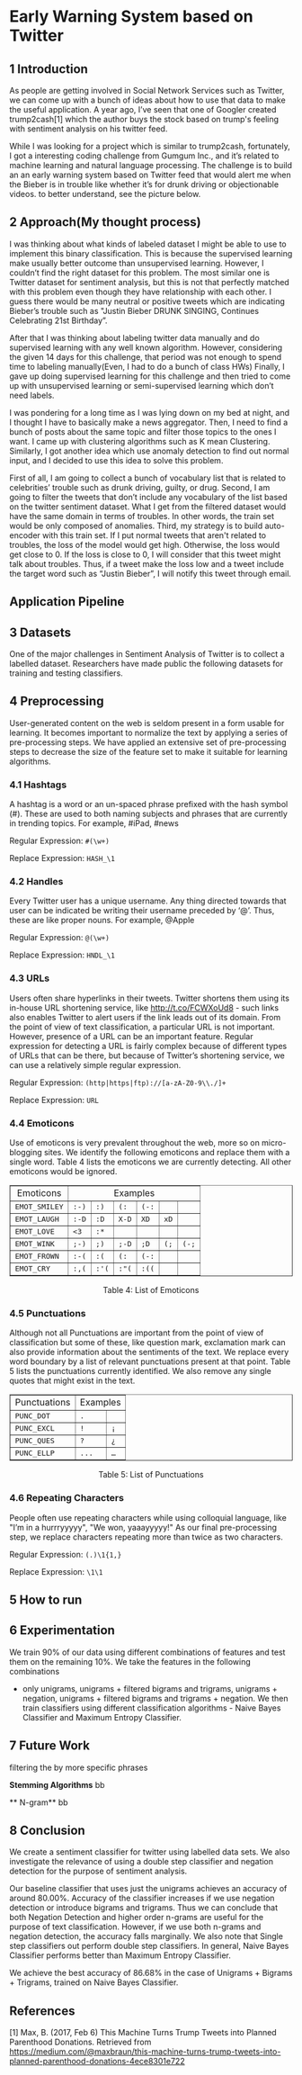 # Early Warning System based on Twitter

##  1  Introduction

As people are getting involved in Social Network Services such as Twitter, we can come up with a bunch of ideas about how to use that data to make the useful application. A year ago, I’ve seen that one of Googler created trump2cash[1] which the author buys the stock based on trump's feeling with sentiment analysis on his twitter feed.


While I was looking for a project which is similar to trump2cash, fortunately, I got a interesting coding challenge from Gumgum Inc., and it’s related to machine learning and natural language processing. The challenge is to build an an early warning system based on Twitter feed that would alert me when the Bieber is in trouble like whether it’s for drunk driving or objectionable videos. to better understand, see the picture below.

##  2  Approach(My thought process)

I was thinking about what kinds of labeled dataset I might be able to use to implement this binary classification. This is because the supervised learning make usually better outcome than unsupervised learning. However, I couldn’t find the right dataset for this problem. The most similar one is Twitter dataset for sentiment analysis, but this is not that perfectly matched with this problem even though they have relationship with each other. I guess there would be many neutral or positive tweets which are indicating Bieber’s trouble such as "Justin Bieber DRUNK SINGING, Continues Celebrating 21st Birthday”.

After that I was thinking about labeling twitter data manually and do supervised learning with any well known algorithm. However, considering the given 14 days for this challenge, that period was not enough to spend time to labeling manually(Even, I had to do a bunch of class HWs) Finally, I gave up doing supervised learning for this challenge and then tried to come up with unsupervised learning or semi-supervised learning which don’t need labels.

I was pondering for a long time as I was lying down on my bed at night, and I thought I have to basically make a news aggregator. Then, I need to find a bunch of posts about the same topic and filter those topics to the ones I want. I came up with clustering algorithms such as K mean Clustering. Similarly, I got another idea which use anomaly detection to find out normal input, and I decided to use this idea to solve this problem.

First of all, I am going to collect a bunch of vocabulary list that is related to celebrities’ trouble such as drunk driving, guilty, or drug.
Second, I am going to filter the tweets that don’t include any vocabulary of the list based on the twitter sentiment dataset. What I get from the filtered dataset would have the same domain in terms of troubles. In other words, the train set would be only composed of anomalies. Third, my strategy is to build auto-encoder with this train set. If I put normal tweets that aren't related to troubles, the loss of the model would get high. Otherwise, the loss would get close to 0. If the loss is close to 0, I will consider that this tweet might talk about troubles. Thus, if a tweet make the loss low and a tweet include the target word such as “Justin Bieber”, I will notify this tweet through email.

## Application Pipeline

##  3 Datasets

One of the major challenges in Sentiment Analysis of Twitter is to collect a
labelled dataset. Researchers have made public the following datasets for
training and testing classifiers.


##  4 Preprocessing

User-generated content on the web is seldom present in a form usable for
learning. It becomes important to normalize the text by applying a series of
pre-processing steps. We have applied an extensive set of pre-processing steps
to decrease the size of the feature set to make it suitable for learning
algorithms.

###  4.1  Hashtags

A hashtag is a word or an un-spaced phrase prefixed with the hash symbol (#).
These are used to both naming subjects and phrases that are currently in
trending topics. For example, #iPad, #news

Regular Expression: `#(\w+)`

Replace Expression: `HASH_\1`

###  4.2  Handles

Every Twitter user has a unique username. Any thing directed towards that user
can be indicated be writing their username preceded by ‘@’. Thus, these are
like proper nouns. For example, @Apple

Regular Expression: `@(\w+)`

Replace Expression: `HNDL_\1`

###  4.3  URLs

Users often share hyperlinks in their tweets. Twitter shortens them using its
in-house URL shortening service, like http://t.co/FCWXoUd8 - such links also
enables Twitter to alert users if the link leads out of its domain. From the
point of view of text classification, a particular URL is not important.
However, presence of a URL can be an important feature. Regular expression for
detecting a URL is fairly complex because of different types of URLs that can
be there, but because of Twitter’s shortening service, we can use a relatively
simple regular expression.

Regular Expression: `(http|https|ftp)://[a-zA-Z0-9\\./]+`

Replace Expression: `URL`

###  4.4  Emoticons

Use of emoticons is very prevalent throughout the web, more so on micro-
blogging sites. We identify the following emoticons and replace them with a
single word. Table 4 lists the emoticons we are currently detecting. All other
emoticons would be ignored.

<div style="text-align:center">
<table border="1">
<tr><td colspan="1" align="center">Emoticons </td><td colspan="6" align="center">Examples </td></tr>
<tr><td align="left"><tt>EMOT_SMILEY</tt>   </td><td align="left"><tt>:-)</tt>  </td><td align="left"><tt>:)</tt>   </td><td align="left"><tt>(:</tt>   </td><td align="left"><tt>(-:</tt>  </td><td align="left"><tt></tt>     </td><td align="left"><tt></tt> </td></tr>
<tr><td align="left"><tt>EMOT_LAUGH</tt>    </td><td align="left"><tt>:-D</tt>  </td><td align="left"><tt>:D</tt>   </td><td align="left"><tt>X-D</tt>  </td><td align="left"><tt>XD</tt>   </td><td align="left"><tt>xD</tt>   </td><td align="left"><tt></tt> </td></tr>
<tr><td align="left"><tt>EMOT_LOVE</tt>     </td><td align="left"><tt>&lt;3</tt>    </td><td align="left"><tt>:*</tt>   </td><td align="left"><tt></tt>     </td><td align="left"><tt></tt>     </td><td align="left"><tt></tt>     </td><td align="left"><tt></tt> </td></tr>
<tr><td align="left"><tt>EMOT_WINK</tt>     </td><td align="left"><tt>;-)</tt>  </td><td align="left"><tt>;)</tt>   </td><td align="left"><tt>;-D</tt>  </td><td align="left"><tt>;D</tt>   </td><td align="left"><tt>(;</tt>   </td><td align="left"><tt>(-;</tt> </td></tr>
<tr><td align="left"><tt>EMOT_FROWN</tt>    </td><td align="left"><tt>:-(</tt>  </td><td align="left"><tt>:(</tt>   </td><td align="left"><tt>(:</tt>   </td><td align="left"><tt>(-:</tt>  </td><td align="left"><tt></tt>     </td><td align="left"><tt></tt> </td></tr>
<tr><td align="left"><tt>EMOT_CRY</tt>  </td><td align="left"><tt>:,(</tt>  </td><td align="left"><tt>:'(</tt>  </td><td align="left"><tt>:"(</tt>  </td><td align="left"><tt>:((</tt>  </td><td align="left"><tt></tt>     </td><td align="left"><tt></tt> </td></tr></table>


<div style="text-align:center">Table 4: List of Emoticons</div>
<a id="tab:emot">
</a>
</div>

### 4.5  Punctuations

Although not all Punctuations are important from the point of view of
classification but some of these, like question mark, exclamation mark can
also provide information about the sentiments of the text. We replace every
word boundary by a list of relevant punctuations present at that point. Table
5 lists the punctuations currently identified. We also remove any single
quotes that might exist in the text.

<div style="text-align:center">
<table border="1">
<tr><td colspan="1" align="center">Punctuations </td><td colspan="2" align="center">Examples </td></tr>
<tr><td align="left"><tt>PUNC_DOT</tt> </td><td align="left"><tt>.</tt> </td><td align="left"><tt></tt> </td></tr>
<tr><td align="left"><tt>PUNC_EXCL</tt> </td><td align="left"><tt>!</tt> </td><td align="left"><tt>¡</tt> </td></tr>
<tr><td align="left"><tt>PUNC_QUES</tt> </td><td align="left"><tt>?</tt> </td><td align="left"><tt>¿</tt> </td></tr>
<tr><td align="left"><tt>PUNC_ELLP</tt> </td><td align="left"><tt>...</tt> </td><td align="left"><tt>…</tt> </td></tr></table>


<div style="text-align:center">Table 5: List of Punctuations</div>
<a id="tab:punc">
</a>
</div>

### 4.6  Repeating Characters

People often use repeating characters while using colloquial language, like
"I’m in a hurrryyyyy", "We won, yaaayyyyy!" As our final pre-processing step,
we replace characters repeating more than twice as two characters.

Regular Expression: `(.)\1{1,}`

Replace Expression: `\1\1`

## 5 How to run

##  6  Experimentation

We train 90% of our data using different combinations of features and test
them on the remaining 10%. We take the features in the following combinations
- only unigrams, unigrams + filtered bigrams and trigrams, unigrams +
negation, unigrams + filtered bigrams and trigrams + negation. We then train
classifiers using different classification algorithms - Naive Bayes Classifier
and Maximum Entropy Classifier.


##  7  Future Work

filtering the by more specific phrases

**Stemming Algorithms**
     bb

** N-gram**
    bb


##  8  Conclusion

We create a sentiment classifier for twitter using labelled
data sets. We also investigate the relevance of using a double step classifier
and negation detection for the purpose of sentiment analysis.

Our baseline classifier that uses just the unigrams achieves an accuracy of
around 80.00%. Accuracy of the classifier increases if we use negation
detection or introduce bigrams and trigrams. Thus we can conclude that both
Negation Detection and higher order n-grams are useful for the purpose of text
classification. However, if we use both n-grams and negation detection, the
accuracy falls marginally. We also note that Single step classifiers out
perform double step classifiers. In general, Naive Bayes Classifier performs
better than Maximum Entropy Classifier.

We achieve the best accuracy of 86.68% in the case of Unigrams + Bigrams +
Trigrams, trained on Naive Bayes Classifier.


## References

[1] Max, B. (2017, Feb 6) This Machine Turns Trump Tweets into Planned Parenthood Donations. Retrieved from https://medium.com/@maxbraun/this-machine-turns-trump-tweets-into-planned-parenthood-donations-4ece8301e722